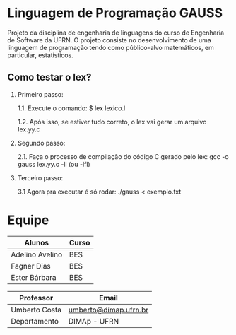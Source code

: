 
# Linguagem de Programação GAUSS

Projeto da disciplina de engenharia de linguagens do curso de Engenharia de Software da UFRN. O projeto consiste no desenvolvimento de uma linguagem de programação tendo como  público-alvo matemáticos, em particular, estatísticos. 




## Como testar o lex?

 1. Primeiro passo:

	1.1.  Execute o comando: $ lex lexico.l

	1.2. Após isso, se estiver tudo correto, o lex vai gerar um arquivo lex.yy.c

 2. Segundo passo:

	2.1. Faça o processo de compilação do código C gerado pelo lex: gcc -o gauss lex.yy.c -ll (ou -lfl)

 3. Terceiro passo:

	3.1 Agora pra executar é só rodar: ./gauss < exemplo.txt

# Equipe	


|  Alunos                       |Curso|
|-------------------------------|-----|
| Adelino Avelino			    | BES |
| Fagner Dias 					| BES |
| Ester Bárbara 				| BES |



|  Professor                    |             	Email				|
|-------------------------------|-----------------------------------|
|  Umberto Costa				|  umberto@dimap.ufrn.br 			|
|  Departamento 				|  DIMAp - UFRN 					|
